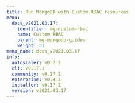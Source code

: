 ```yaml
---
title: Run MongoDB with Custom RBAC resources
menu:
  docs_v2021.03.17:
    identifier: mg-custom-rbac
    name: Custom RBAC
    parent: mg-mongodb-guides
    weight: 31
menu_name: docs_v2021.03.17
info:
  autoscaler: v0.2.1
  cli: v0.17.1
  community: v0.17.1
  enterprise: v0.4.1
  installer: v0.17.1
  version: v2021.03.17
---
```


